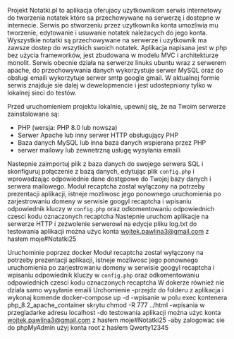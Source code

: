 Projekt Notatki.pl to aplikacja oferujacy uzytkownikom serwis internetowy do tworzenia notatek które sa przechowywane na serwerzę i dostepne w internecie. Serwis po stworzeniu przez uzytkownika konta umozliwia mu tworzenie,  edytowanie i usuwanie  notatek należacych do jego konta. Wyszystkie notatki są przechowywane na serwerze i uzytkownik ma zawsze dostep do wszytkich swoich notatek.
Aplikacja napisana jest w php bez użycia frameworków, jest zbudowana w modelu MVC i architekturze monolit. Serwis obecnie  działa na serwerze linuks ubuntu wraz z serwerem apache, do przechowywania danych wykorzystuje serwer MySQL oraz do obsługi emaili wykorzytuje serwer smtp google gmail. W aktualnej formie serwis znajduje sie dalej w dewelopmencie i jest udostepniony tylko w lokalnej sieci do testów.

Przed uruchomieniem projektu lokalnie, upewnij się, że na Twoim serwerze zainstalowane są:
- PHP (wersja: PHP 8.0 lub nowsza)
- Serwer Apache lub inny serwer HTTP obsługujący PHP
- Baza danych MySQL lub inna baza danych wspierana przez PHP
- serwer mailowy lub zewnetrzną usługę wysyłania emaili

Nastepnie zaimportuj plik z baza danych do swojego serwera SQL i skonfiguruj połączenie z bazą danych, edytując plik `config.php` i wprowadzając odpowiednie dane dostępowe do Twojej bazy danych i serwera mailowego.
Moduł recaptcha został wyłączony na potrzeby prezentacji aplikacji, istneje mozliwosc jego ponownego uruchomienia po zarjestrowaniu domeny w serwisie googyl recaptcha i wpisaniu odpowiednik kluczy w `config.php` oraz odkomentowaniu odpowiednich czesci kodu oznaczonych recaptcha
Nastepnie uruchom aplikacje na serwerze HTTP i zezwolenie serwerowi na edycje pliku log.txt
do testowania aplikacji można użyc konta wojtek.pawlina3@gmail.com z hasłem moje#Notatki25



Uruchominie poprzez  docker
Moduł recaptcha został wyłączony na potrzeby prezentacji aplikacji, istneje mozliwosc jego ponownego uruchomienia po zarjestrowaniu domeny w serwisie googyl recaptcha i wpisaniu odpowiednik kluczy w `config.php` oraz odkomentowaniu odpowiednich czesci kodu oznaczonych recaptcha
W dokerze również nie działa samo wysyłanie emaili
Urchomienie 
-przejdz do folderu z aplikacja i wykonaj komende docker-compose up -d
-wpisanie w polu exec kontenera php_8.2_apache_container skrytu chmod -R 777 ../html
-wpisania w przegladarke adresu localhost
-do testowania aplikacji można użyc konta wojtek.pawlina3@gmail.com z hasłem moje#Notatki25
-aby zalogowac sie do phpMyAdmin użyj konta root z hasłem Qwerty12345














